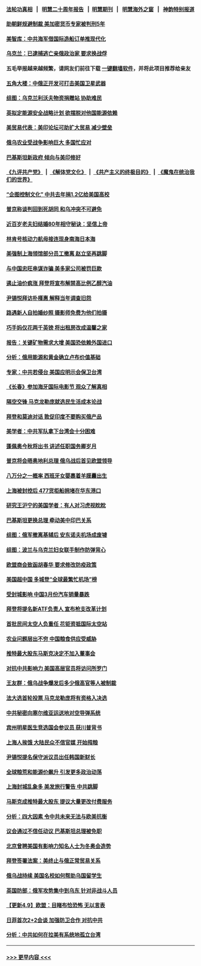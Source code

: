 #### [法轮功真相](https://github.com/gfw-breaker/truth/blob/master/README.md?t=0) &nbsp;&nbsp;|&nbsp;&nbsp; [明慧二十周年报告](https://github.com/gfw-breaker/mh-reports/blob/master/README.md?t=0) &nbsp;&nbsp;|&nbsp;&nbsp;[明慧期刊](https://github.com/gfw-breaker/mh-qikan) &nbsp;&nbsp;|&nbsp;&nbsp; [明慧海外之窗](https://github.com/gfw-breaker/mh-news/blob/master/README.md?t=0) &nbsp;&nbsp;|&nbsp;&nbsp; [神韵特别报道](https://github.com/gfw-breaker/mh-news/blob/master/shenyun.md?t=0)
#### [助朝鲜规避制裁 美加密货币专家被判刑5年](../pages/nsc418/n13710516.md?t=04131901) 
#### [美智库：中共海军借国际造船订单推现代化](../pages/nsc418/n13710353.md?t=04131901) 
#### [乌克兰：已逮捕逃亡亲俄政治家 要求换战俘](../pages/nsc418/n13710227.md?t=04131901) 
#### 五毛举报越来越频繁，请网友们前往下载 [一键翻墙软件](https://github.com/gfw-breaker/ssr-accounts)，并将此项目推荐给亲友
#### [五角大楼：中俄正开发可打击美国卫星武器](../pages/nsc418/n13710191.md?t=04131901) 
#### [组图：乌克兰利沃夫物资捐赠站 协助难民](../pages/nsc418/n13709992.md?t=04131901) 
#### [英拟定能源安全战略计划 欲摆脱对他国能源依赖](../pages/nsc418/n13710193.md?t=04131901) 
#### [美贸易代表：美印论坛可助扩大贸易 减少壁垒](../pages/nsc418/n13710134.md?t=04131901) 
#### [俄乌农业受战争影响巨大 多国忙应对](../pages/nsc418/n13710174.md?t=04131901) 
#### [巴基斯坦新政府 倾向与美印修好](../pages/nsc418/n13710141.md?t=04131901) 
#### [《九评共产党》](https://github.com/begood0513/9ping.md/blob/master/README.md) &nbsp;|&nbsp; [《解体党文化》](../../../../jtdwh.md/blob/master/README.md)  &nbsp;|&nbsp; [《共产主义的终极目的》](../../../../gczydzjmd.md/blob/master/README.md) &nbsp;|&nbsp; [《魔鬼在统治我们的世界》](../../../../mgztzwmdsj.md/blob/master/README.md) 
#### [“企图控制文化” 中共去年捐1.2亿给美国高校](../pages/nsc418/n13710128.md?t=04131901) 
#### [普京称谈判回到死胡同 和乌冲突不可避免](../pages/nsc418/n13710091.md?t=04131901) 
#### [近百岁老夫妇结婚80年相守秘诀：坚信上帝](../pages/nsc418/n13709985.md?t=04131901) 
#### [林肯号核动力航母接连现身南海日本海](../pages/nsc418/n13710096.md?t=04131901) 
#### [美强制上海领馆部分员工撤离 赵立坚再跳脚](../pages/nsc418/n13710087.md?t=04131901) 
#### [与中国忠旺串谋诈骗 美多家公司被罚巨款](../pages/nsc418/n13709898.md?t=04131901) 
#### [遏止油价疯涨 拜登将宣布解禁高比例乙醇汽油](../pages/nsc418/n13709866.md?t=04131901) 
#### [尹锡悦拜访朴槿惠 解释当年调查旧怨](../pages/nsc418/n13709783.md?t=04131901) 
#### [路遇新人自拍婚纱照 摄影师免费为他们拍摄](../pages/nsc418/n13709723.md?t=04131901) 
#### [巧手妈仅花两千英镑 将出租房改成温馨之家](../pages/nsc418/n13709740.md?t=04131901) 
#### [报告：关键矿物需求大增 美国恐依赖外国进口](../pages/nsc418/n13709726.md?t=04131901) 
#### [分析：俄用能源和黄金确立卢布价值基础](../pages/nsc418/n13709630.md?t=04131901) 
#### [专家：中共若侵台 美国应明示会保卫台湾](../pages/nsc418/n13709516.md?t=04131901) 
#### [《长春》参加海牙国际电影节 观众了解真相](../pages/nsc418/n13708962.md?t=04131901) 
#### [隔空交锋 马克龙勒庞就选民生活成本论战](../pages/nsc418/n13709377.md?t=04131901) 
#### [拜登和莫迪对话 敦促印度不要购买俄产品](../pages/nsc418/n13709380.md?t=04131901) 
#### [美学者：中共军队拿下台湾会十分困难](../pages/nsc418/n13709354.md?t=04131901) 
#### [蓬佩奥今秋将出书 讲述任职国务卿岁月](../pages/nsc418/n13709344.md?t=04131901) 
#### [普京将会晤奥地利总理 俄乌战后首见欧盟领导](../pages/nsc418/n13709272.md?t=04131901) 
#### [八万分之一概率 西班牙女婴裹着羊膜囊出生](../pages/nsc418/n13708942.md?t=04131901) 
#### [上海被封控后 477货柜船拥堵在华东港口](../pages/nsc418/n13709351.md?t=04131901) 
#### [研究王沪宁的美国学者：有人对习虎视眈眈](../pages/nsc418/n13709320.md?t=04131901) 
#### [巴基斯坦更换总理 牵动美中印巴关系](../pages/nsc418/n13709337.md?t=04131901) 
#### [组图：俄军撤离基辅后 安东诺夫机场成废墟](../pages/nsc418/n13709253.md?t=04131901) 
#### [组图：波兰与乌克兰妇女联手制作防弹背心](../pages/nsc418/n13709145.md?t=04131901) 
#### [欧盟商会致函胡春华 要求修改防疫政策](../pages/nsc418/n13709303.md?t=04131901) 
#### [美国超中国 多城登“全球最繁忙机场”榜](../pages/nsc418/n13709107.md?t=04131901) 
#### [受封城影响 中国3月份汽车销量暴跌](../pages/nsc418/n13709093.md?t=04131901) 
#### [拜登将提名新ATF负责人 宣布枪支改革计划](../pages/nsc418/n13709050.md?t=04131901) 
#### [首批民间太空人负重任 花钜资抵国际太空站](../pages/nsc418/n13708994.md?t=04131901) 
#### [农业问题层出不穷 中国粮食供应受威胁](../pages/nsc418/n13708935.md?t=04131901) 
#### [推特最大股东马斯克决定不加入董事会](../pages/nsc418/n13708958.md?t=04131901) 
#### [对抗中共影响力 美国高层官员将访问所罗门](../pages/nsc418/n13708832.md?t=04131901) 
#### [王友群：俄乌战争爆发后多少俄高官等人被制裁](../pages/nsc418/n13708565.md?t=04131901) 
#### [法大选首轮投票 马克龙勒庞将有资格入决选](../pages/nsc418/n13708363.md?t=04131901) 
#### [中共秘密向塞尔维亚运送地对空导弹系统](../pages/nsc418/n13708472.md?t=04131901) 
#### [宾州明星医生竞选国会参议员 获川普背书](../pages/nsc418/n13708413.md?t=04131901) 
#### [上海人挨饿 大陆民众不信官媒 开始囤粮](../pages/nsc418/n13708444.md?t=04131901) 
#### [尹锡悦提名保守派议员出任韩国新财长](../pages/nsc418/n13708278.md?t=04131901) 
#### [全球粮荒和能源价飙升 引发更多政治动荡](../pages/nsc418/n13708301.md?t=04131901) 
#### [上海封城乱象多 美发旅行警告 中共跳脚](../pages/nsc418/n13708361.md?t=04131901) 
#### [马斯克成推特最大股东 提议大量更改付费服务](../pages/nsc418/n13708203.md?t=04131901) 
#### [分析：四大因素 令中共未来无法与欧美抗衡](../pages/nsc418/n13658579.md?t=04131901) 
#### [议会通过不信任动议 巴基斯坦总理被免职](../pages/nsc418/n13707741.md?t=04131901) 
#### [北京曾聘美国有影响力知名人士为冬奥会造势](../pages/nsc418/n13707718.md?t=04131901) 
#### [拜登签署法案：美终止与俄正常贸易关系](../pages/nsc418/n13707526.md?t=04131901) 
#### [俄乌战持续 美国名校如何帮助乌国留学生](../pages/nsc418/n13707288.md?t=04131901) 
#### [英国防部：俄军攻势集中到乌东 针对非战斗人员](../pages/nsc418/n13706647.md?t=04131901) 
#### [【更新4.9】欧盟：目睹布恰恐怖 无以言表](../pages/nsc418/n13707135.md?t=04131901) 
#### [日菲首次2+2会谈 加强防卫合作 对抗中共](../pages/nsc418/n13706522.md?t=04131901) 
#### [分析：中共如何在拉美有系统地孤立台湾](../pages/nsc418/n13706293.md?t=04131901) 

----
#### [ >>> 更早内容 <<< ](../indexes/nsc418-earlier.md)
